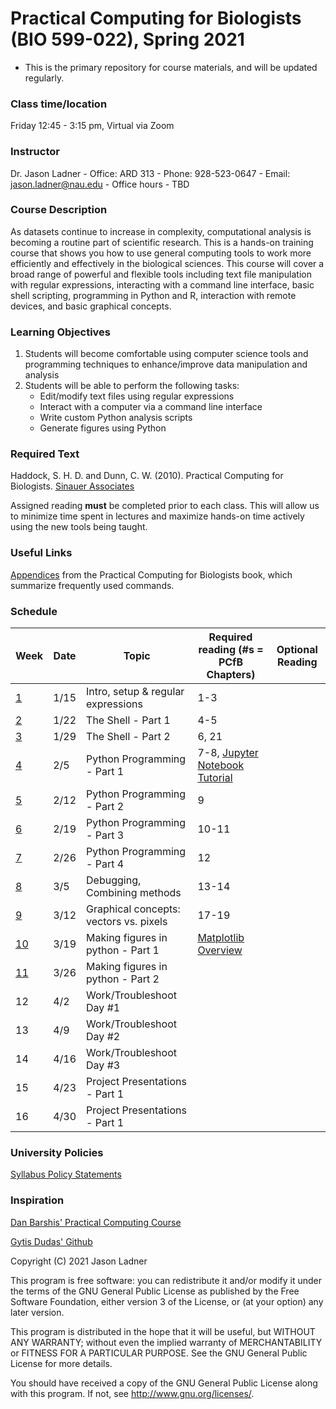 # Practical Computing for Biologists (BIO 599-022), Spring 2021
- This is the primary repository for course materials, and will be updated regularly. 

### Class time/location
Friday 12:45 - 3:15 pm, Virtual via Zoom

### Instructor
Dr. Jason Ladner
    - Office: ARD 313
    - Phone: 928-523-0647
    - Email: jason.ladner@nau.edu
    - Office hours - TBD
    
### Course Description
As datasets continue to increase in complexity, computational analysis is becoming a routine part of scientific research. This is a hands-on training course that shows you how to use general computing tools to work more efficiently and effectively in the biological sciences. This course will cover a broad range of powerful and flexible tools including text file manipulation with regular expressions, interacting with a command line interface, basic shell scripting, programming in Python and R, interaction with remote devices, and basic graphical concepts.

### Learning Objectives
1. Students will become comfortable using computer science tools and programming techniques to enhance/improve data manipulation and analysis
2. Students will be able to perform the following tasks:
    - Edit/modify text files using regular expressions
    - Interact with a computer via a command line interface
    - Write custom Python analysis scripts
    - Generate figures using Python

### Required Text
Haddock, S. H. D. and Dunn, C. W. (2010). Practical Computing for Biologists. [Sinauer Associates](http://practicalcomputing.org)

Assigned reading **must** be completed prior to each class. This will allow us to minimize time spent in lectures and maximize hands-on time actively using the new tools being taught. 

### Useful Links
[Appendices](http://practicalcomputing.org/files/PCfB_Appendices.pdf) from the Practical Computing for Biologists book, which summarize frequently used commands. 


### Schedule

Week | Date | Topic | Required reading (#s = PCfB Chapters) | Optional Reading
-----|------|-------|---------------------------------|---------
[1](https://github.com/jtladner/Courses/tree/master/PracticalComputing/Fall_2018/Class1_Intro_RegExp) | 1/15 | Intro, setup & regular expressions | 1-3 |
[2](https://github.com/jtladner/Courses/tree/master/PracticalComputing/Fall_2018/Class2_Shell-pt1) | 1/22 | The Shell - Part 1 | 4-5 |
[3](https://github.com/jtladner/Courses/tree/master/PracticalComputing/Fall_2018/Class3_Shell-pt2) | 1/29 | The Shell - Part 2 | 6, 21 |
[4](https://github.com/jtladner/Courses/tree/master/PracticalComputing/Fall_2018/Class4_Python-pt1) | 2/5 | Python Programming - Part 1 | 7-8, [Jupyter Notebook Tutorial](https://www.datacamp.com/community/tutorials/tutorial-jupyter-notebook) |
[5](https://github.com/jtladner/Courses/tree/master/PracticalComputing/Fall_2018/Class5_Python-pt2) | 2/12 | Python Programming - Part 2 | 9 |
[6](https://github.com/jtladner/Courses/tree/master/PracticalComputing/Fall_2018/Class6_Python-pt3) | 2/19 | Python Programming - Part 3 | 10-11 |
[7](https://github.com/jtladner/Courses/tree/master/PracticalComputing/Fall_2018/Class6_Python-pt3) | 2/26 | Python Programming - Part 4 | 12 |
[8](https://github.com/jtladner/Courses/tree/master/PracticalComputing/Fall_2018/Class7_Debugging) | 3/5 | Debugging, Combining methods | 13-14 |
[9](https://github.com/jtladner/Courses/tree/master/PracticalComputing/Fall_2018/Class8_Graphics) | 3/12 | Graphical concepts: vectors vs. pixels | 17-19 |
[10](https://github.com/jtladner/Courses/tree/master/PracticalComputing/Fall_2018/Class9_Matplotlib) | 3/19 | Making figures in python - Part 1 | [Matplotlib Overview](https://towardsdatascience.com/data-science-with-python-intro-to-data-visualization-and-matplotlib-5f799b7c6d82) | 
[11]() | 3/26 | Making figures in python - Part 2 | 
12 | 4/2 | Work/Troubleshoot Day #1 | 
13 | 4/9 | Work/Troubleshoot Day #2 | 
14 | 4/16 | Work/Troubleshoot Day #3 | 
15 | 4/23 | Project Presentations - Part 1 | 
16 | 4/30 | Project Presentations - Part 1 | 

### University Policies
[Syllabus Policy Statements](https://nau.edu/university-policy-library/syllabus-requirements/)

### Inspiration
[Dan Barshis' Practical Computing Course](https://bitbucket.org/dbarshis/17sp_pcfb)

[Gytis Dudas' Github](https://github.com/evogytis)

Copyright (C) 2021  Jason Ladner

This program is free software: you can redistribute it and/or modify
it under the terms of the GNU General Public License as published by
the Free Software Foundation, either version 3 of the License, or
(at your option) any later version.

This program is distributed in the hope that it will be useful,
but WITHOUT ANY WARRANTY; without even the implied warranty of
MERCHANTABILITY or FITNESS FOR A PARTICULAR PURPOSE.  See the
GNU General Public License for more details.

You should have received a copy of the GNU General Public License
along with this program.  If not, see <http://www.gnu.org/licenses/>.